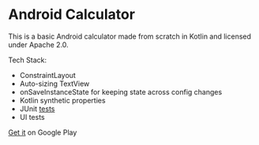 # Android Calculator

This is a basic Android calculator made from scratch in Kotlin and licensed under Apache 2.0.

Tech Stack:

* ConstraintLayout
* Auto-sizing TextView
* onSaveInstanceState for keeping state across config changes
* Kotlin synthetic properties
* JUnit [tests](https://github.com/spike/Calculator/blob/master/app/src/test/java/com/calculator/calc/CalculationUnitTest.kt)
* UI tests

[Get it](https://play.google.com/store/apps/details?id=com.calculator.calc) on Google Play
